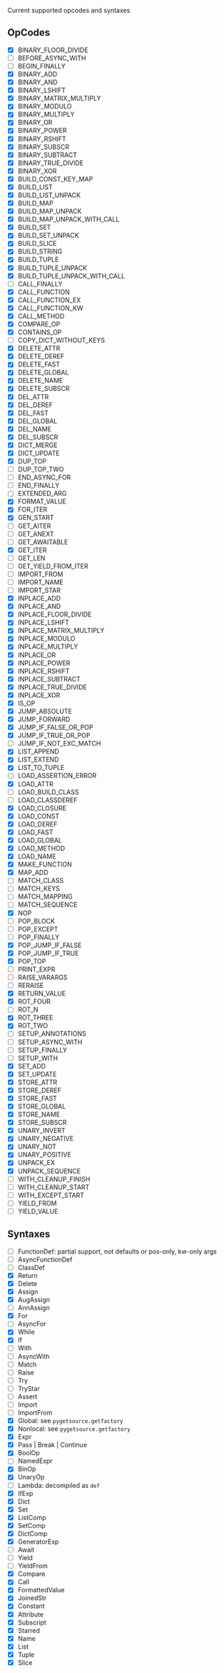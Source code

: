 Current supported opcodes and syntaxes


## OpCodes

- [x] BINARY_FLOOR_DIVIDE
- [ ] BEFORE_ASYNC_WITH
- [ ] BEGIN_FINALLY
- [x] BINARY_ADD
- [x] BINARY_AND
- [x] BINARY_LSHIFT
- [x] BINARY_MATRIX_MULTIPLY
- [x] BINARY_MODULO
- [x] BINARY_MULTIPLY
- [x] BINARY_OR
- [x] BINARY_POWER
- [x] BINARY_RSHIFT
- [x] BINARY_SUBSCR
- [x] BINARY_SUBTRACT
- [x] BINARY_TRUE_DIVIDE
- [x] BINARY_XOR
- [x] BUILD_CONST_KEY_MAP
- [x] BUILD_LIST
- [x] BUILD_LIST_UNPACK
- [x] BUILD_MAP
- [x] BUILD_MAP_UNPACK
- [x] BUILD_MAP_UNPACK_WITH_CALL
- [x] BUILD_SET
- [x] BUILD_SET_UNPACK
- [x] BUILD_SLICE
- [x] BUILD_STRING
- [x] BUILD_TUPLE
- [x] BUILD_TUPLE_UNPACK
- [x] BUILD_TUPLE_UNPACK_WITH_CALL
- [ ] CALL_FINALLY
- [x] CALL_FUNCTION
- [x] CALL_FUNCTION_EX
- [x] CALL_FUNCTION_KW
- [x] CALL_METHOD
- [x] COMPARE_OP
- [x] CONTAINS_OP
- [ ] COPY_DICT_WITHOUT_KEYS
- [x] DELETE_ATTR
- [x] DELETE_DEREF
- [x] DELETE_FAST
- [x] DELETE_GLOBAL
- [x] DELETE_NAME
- [x] DELETE_SUBSCR
- [x] DEL_ATTR
- [x] DEL_DEREF
- [x] DEL_FAST
- [x] DEL_GLOBAL
- [x] DEL_NAME
- [x] DEL_SUBSCR
- [x] DICT_MERGE
- [x] DICT_UPDATE
- [x] DUP_TOP
- [ ] DUP_TOP_TWO
- [ ] END_ASYNC_FOR
- [ ] END_FINALLY
- [ ] EXTENDED_ARG
- [x] FORMAT_VALUE
- [x] FOR_ITER
- [x] GEN_START
- [ ] GET_AITER
- [ ] GET_ANEXT
- [ ] GET_AWAITABLE
- [x] GET_ITER
- [ ] GET_LEN
- [ ] GET_YIELD_FROM_ITER
- [ ] IMPORT_FROM
- [ ] IMPORT_NAME
- [ ] IMPORT_STAR
- [x] INPLACE_ADD
- [x] INPLACE_AND
- [x] INPLACE_FLOOR_DIVIDE
- [x] INPLACE_LSHIFT
- [x] INPLACE_MATRIX_MULTIPLY
- [x] INPLACE_MODULO
- [x] INPLACE_MULTIPLY
- [x] INPLACE_OR
- [x] INPLACE_POWER
- [x] INPLACE_RSHIFT
- [x] INPLACE_SUBTRACT
- [x] INPLACE_TRUE_DIVIDE
- [x] INPLACE_XOR
- [x] IS_OP
- [x] JUMP_ABSOLUTE
- [x] JUMP_FORWARD
- [x] JUMP_IF_FALSE_OR_POP
- [x] JUMP_IF_TRUE_OR_POP
- [ ] JUMP_IF_NOT_EXC_MATCH
- [x] LIST_APPEND
- [x] LIST_EXTEND
- [x] LIST_TO_TUPLE
- [ ] LOAD_ASSERTION_ERROR
- [x] LOAD_ATTR
- [ ] LOAD_BUILD_CLASS
- [ ] LOAD_CLASSDEREF
- [x] LOAD_CLOSURE
- [x] LOAD_CONST
- [x] LOAD_DEREF
- [x] LOAD_FAST
- [x] LOAD_GLOBAL
- [x] LOAD_METHOD
- [x] LOAD_NAME
- [x] MAKE_FUNCTION
- [x] MAP_ADD
- [ ] MATCH_CLASS
- [ ] MATCH_KEYS
- [ ] MATCH_MAPPING
- [ ] MATCH_SEQUENCE
- [x] NOP
- [ ] POP_BLOCK
- [ ] POP_EXCEPT
- [ ] POP_FINALLY
- [x] POP_JUMP_IF_FALSE
- [x] POP_JUMP_IF_TRUE
- [x] POP_TOP
- [ ] PRINT_EXPR
- [ ] RAISE_VARARGS
- [ ] RERAISE
- [x] RETURN_VALUE
- [x] ROT_FOUR
- [ ] ROT_N
- [x] ROT_THREE
- [x] ROT_TWO
- [ ] SETUP_ANNOTATIONS
- [ ] SETUP_ASYNC_WITH
- [ ] SETUP_FINALLY
- [ ] SETUP_WITH
- [x] SET_ADD
- [x] SET_UPDATE
- [x] STORE_ATTR
- [x] STORE_DEREF
- [x] STORE_FAST
- [x] STORE_GLOBAL
- [x] STORE_NAME
- [x] STORE_SUBSCR
- [x] UNARY_INVERT
- [x] UNARY_NEGATIVE
- [x] UNARY_NOT
- [x] UNARY_POSITIVE
- [x] UNPACK_EX
- [x] UNPACK_SEQUENCE
- [ ] WITH_CLEANUP_FINISH
- [ ] WITH_CLEANUP_START
- [ ] WITH_EXCEPT_START
- [ ] YIELD_FROM
- [ ] YIELD_VALUE

## Syntaxes

- [ ] FunctionDef: partial support, not defaults or pos-only, kw-only args
- [ ] AsyncFunctionDef
- [ ] ClassDef
- [x] Return
- [x] Delete
- [x] Assign
- [x] AugAssign
- [ ] AnnAssign
- [x] For
- [ ] AsyncFor
- [x] While
- [x] If
- [ ] With
- [ ] AsyncWith
- [ ] Match
- [ ] Raise
- [ ] Try
- [ ] TryStar
- [ ] Assert
- [ ] Import
- [ ] ImportFrom
- [x] Global: see `pygetsource.getfactory`
- [x] Nonlocal: see `pygetsource.getfactory`
- [x] Expr
- [x] Pass | Break | Continue
- [x] BoolOp
- [ ] NamedExpr
- [x] BinOp
- [x] UnaryOp
- [ ] Lambda: decompiled as `def`
- [x] IfExp
- [x] Dict
- [x] Set
- [x] ListComp
- [x] SetComp
- [x] DictComp
- [x] GeneratorExp
- [ ] Await
- [ ] Yield
- [ ] YieldFrom
- [x] Compare
- [x] Call
- [x] FormattedValue
- [x] JoinedStr
- [x] Constant
- [x] Attribute
- [x] Subscript
- [x] Starred
- [x] Name
- [x] List
- [x] Tuple
- [x] Slice
